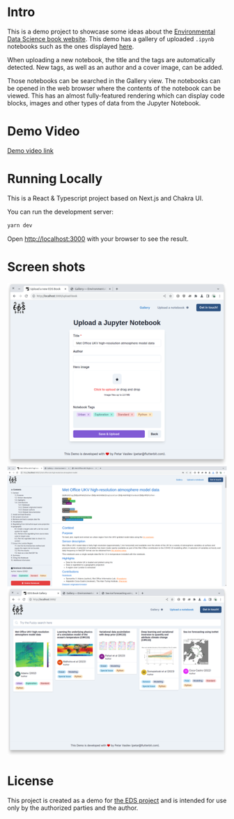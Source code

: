 # Intro

This is a demo project to showcase some ideas about the [Environmental Data Science book website](https://edsbook.org/). This demo has a gallery of uploaded `.ipynb` notebooks such as the ones displayed [here](https://edsbook.org/notebooks/gallery).

When uploading a new notebook, the title and the tags are automatically detected. New tags, as well as an author and a cover image, can be added.

Those notebooks can be searched in the Gallery view. The notebooks can be opened in the web browser where the contents of the notebook can be viewed. This has an almost fully-featured rendering which can display code blocks, images and other types of data from the Jupyter Notebook.

# Demo Video

[Demo video link](https://drive.google.com/file/d/1No8AYOyGmT_n172VfE8OlNziceXKHNtt/view?usp=sharing)

# Running Locally

This is a React & Typescript project based on Next.js and Chakra UI.

You can run the development server:

```bash
yarn dev
```

Open [http://localhost:3000](http://localhost:3000) with your browser to see the result.

# Screen shots

![Alt text](screenshots/upload.png)
![Alt text](screenshots/notebook.png)
![Alt text](screenshots/gallery.png)

# License

This project is created as a demo for [the EDS project](https://edsbook.org/) and is intended for use only by the authorized parties and the author.

